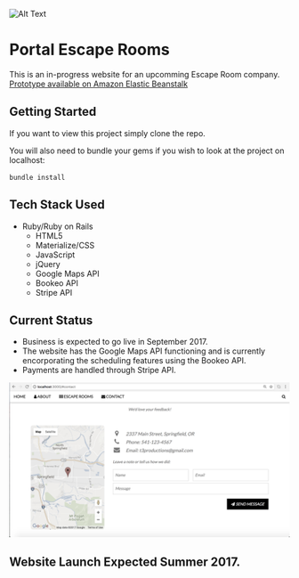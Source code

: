 ![Alt Text](https://github.com/atokatly/portal/blob/master/app/assets/images/portal_logo_fill.png)
# Portal Escape Rooms
This is an in-progress website for an upcomming Escape Room company. [Prototype available on Amazon Elastic Beanstalk](http://www.portalescaperooms.net) 
## Getting Started

If you want to view this project simply clone the repo.

You will also need to bundle your gems if you wish to look at the project on localhost:
    
    bundle install

## Tech Stack Used
- Ruby/Ruby on Rails
    + HTML5
    + Materialize/CSS
    + JavaScript
    + jQuery
    + Google Maps API
    + Bookeo API 
    + Stripe API
    
## Current Status
+ Business is expected to go live in September 2017. 
+ The website has the Google Maps API functioning and is currently encorporating the scheduling features using the Bookeo API.
+ Payments are handled through Stripe API.

![Alt Text](https://github.com/atokatly/labyrinth/blob/master/app/assets/images/Screen%20Shot%202017-05-30%20at%2010.01.38%20AM.png)

## Website Launch Expected Summer 2017. 
